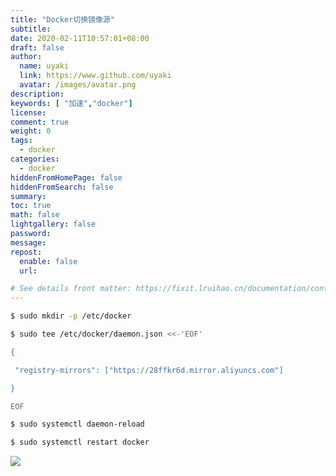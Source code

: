 ```yaml
---
title: "Docker切换镜像源"
subtitle: 
date: 2020-02-11T10:57:01+08:00
draft: false
author:
  name: uyaki
  link: https://www.github.com/uyaki
  avatar: /images/avatar.png
description:
keywords: [ "加速","docker"]
license:
comment: true
weight: 0
tags:
  - docker 
categories:
  - docker
hiddenFromHomePage: false
hiddenFromSearch: false
summary:
toc: true
math: false
lightgallery: false
password:
message:
repost:
  enable: false
  url: 

# See details front matter: https://fixit.lruihao.cn/documentation/content-management/introduction/#front-matter
---
```


<!--more-->

```bash
$ sudo mkdir -p /etc/docker
```

```bash
$ sudo tee /etc/docker/daemon.json <<-'EOF'

{

 "registry-mirrors": ["https://28ffkr6d.mirror.aliyuncs.com"]

}

EOF
```

```bash
$ sudo systemctl daemon-reload
```

```bash
$ sudo systemctl restart docker
```
![](https://cdn.jsdelivr.net/gh/uyaki/pic-cloud/img/20200221185223.png)
